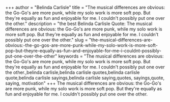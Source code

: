 +++
author = "Belinda Carlisle"
title = "The musical differences are obvious: the Go-Go's are more punk, while my solo work is more soft pop. But they're equally as fun and enjoyable for me. I couldn't possibly put one over the other."
description = "the best Belinda Carlisle Quote: The musical differences are obvious: the Go-Go's are more punk, while my solo work is more soft pop. But they're equally as fun and enjoyable for me. I couldn't possibly put one over the other."
slug = "the-musical-differences-are-obvious:-the-go-gos-are-more-punk-while-my-solo-work-is-more-soft-pop-but-theyre-equally-as-fun-and-enjoyable-for-me-i-couldnt-possibly-put-one-over-the-other"
keywords = "The musical differences are obvious: the Go-Go's are more punk, while my solo work is more soft pop. But they're equally as fun and enjoyable for me. I couldn't possibly put one over the other.,belinda carlisle,belinda carlisle quotes,belinda carlisle quote,belinda carlisle sayings,belinda carlisle saying,quotes, sayings,quote, saying, motivation"
+++
The musical differences are obvious: the Go-Go's are more punk, while my solo work is more soft pop. But they're equally as fun and enjoyable for me. I couldn't possibly put one over the other.
